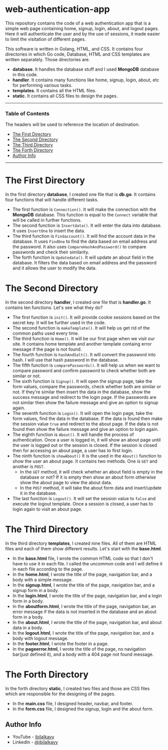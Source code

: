 # web-authentication-app
This repository contains the code of a web authentication app that is a simple web page containing home, signup, login, about, and logout pages. Here it will authenticate the user and by the use of sessions, it made easier to limit the visitation of different pages.

This software is written in Golang, HTML, and CSS. It contains four directories in which Go code, Database, HTML and CSS templates are written separately. Those directories are.
- **database**. It handles the database stuff and I used **MongoDB** database in this code.
- **handler**. It contains many functions like home, signup, login, about, etc for performing various tasks.
- **templates**. It contains all the HTML files.
- **static**. It contains all CSS files to design the pages.

---

### Table of Contents

The headers will be used to reference the location of destination.

- [The First Directory](#the-first-directory)
- [The Second Directory](#the-second-directory)
- [The Third Directory](#the-third-directory)
- [The Forth Directory](#the-fourth-directory)
- [Author Info](#author-info)

---

# The First Directory
In the first directory **database**, I created one file that is **db.go**. It contains four functions that will handle different tasks.
- The first function is ```Connection()```. It will make the connection with the **MongoDB** database. This function is equal to the ```Connect``` variable that will be called in further functions.
- The second function is ```Insertdata()```. It will enter the data into database. It uses ```InsertOne``` to insert the data.
- The third function is ```Findaccount()```. It will find the account data in the database. It uses ```FindOne``` to find the data based on email address and the password. It also uses ```CompareHashAndPassword()``` to compare passwords and check their similarity. 
- The forth function is ```Updatedata()```. It will update an about field in the database. It filters the data based on email address and the password and it allows the user to modify the data.

# The Second Directory
In the second directory **handler**, I created one file that is **handler.go**. It contains ten functions. Let's see what they do?
- The first function is ```init()```. It will provide cookie sessions based on the secret key. It will be further used in the code.
- The second function is ```makeTemplate()```. It will help us get rid of the common paths used every time.
- The third function is ```Home()```. It will be our first page when we visit our site. It contains home template and another template containg error message if the page is not found.
- The fourth function is ```hashAndSalt()```. It will convert the password into hash. I will use that hash password in the database.
- The fifth function is ```comparePasswords()```. It will help us when we want to compare password and confirm password to check whether both are similar or not.
- The sixth function is ```Signup()```. It will open the signup page, take the form values, compare the passwords, check whether both are similar or not. If they're similar then insert the data in the database, show the success message and redirect to the login page. If the passwords are not similar then show the failure message and give an option to signup again.
- The seventh function is ```Login()```. It will open the login page, take the form values, find the data in the database. If the data is found then make the session value ```true``` and redirect to the about page. If the data is not found then show the failure message and give an option to login again.
- The eighth function is ```About()```. It will handle the process of authentication. Once a user is logged in, it will show an about page until the user is logged out or the session is closed. If the session is closed then for accessing an about page, a user has to first login.
- The ninth function is ```showAbout()``` It is the used in the ```About()``` function to show the user an about page. It contains two methods. One is ```GET``` and another is ```POST```. 
  - In the ```GET``` method, it will check whether an about field is empty in the database or not? If it is empty then show an about form otherwise show the about page to view the about data.
  - In the ```POST``` method, it will take the about form data and insert/update it in the database.
- The last function is ```Logout()```. It will set the session value to ```false``` and execute the logout template. Once a session is closed, a user has to login again to visit an about page.

# The Third Directory
In the third directory **templates**, I created nine files. All of them are HTML files and each of them show different results. Let's start with the **base.html**.
- In the **base.html** file, I wrote the common HTML code so that I don't have to use it in each file. I called the uncommon code and I will define it in each file according to the page.
- In the **home.html**, I wrote the title of the page, navigation bar, and a body with a simple message.
- In the **signup.html**, I wrote the title of the page, navigation bar, and a signup form in a body.
- In the **login.html**, I wrote the title of the page, navigation bar, and a login form in a body.
- In the **aboutform.html**, I wrote the title of the page, navigation bar, an error message if the data is not inserted in the database and an about form in a body.
- In the **about.html**, I wrote the title of the page, navigation bar, and about data in a body. 
- In the **logout.html**, I wrote the title of the page, navigation bar, and a body with logout message.
- In the **footer.html**, I wrote the footer in a page.
- In the **pageerror.html**, I wrote the title of the page, no navigation bar(just defined it), and a body with a 404 page not found message.

# The Forth Directory
In the forth directory **static**, I created two files and those are CSS files which are responsible for the designing of the pages.
- In the **main.css** file, I designed header, navbar, and footer. 
- In the **form.css** file, I designed the signup, login and the about form.

## Author Info

- YouTube - [ibilalkayy](https://www.youtube.com/channel/UCBLTfRg0Rgm4FtXkvql7DRQ)
- LinkedIn - [@ibilalkayy](https://www.linkedin.com/in/ibilalkayy/)

